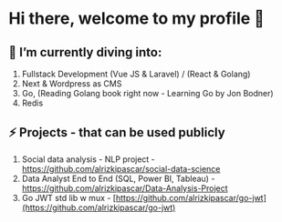 # Hi there, welcome to my profile 👋

## 🌱 I’m currently diving into:
1. Fullstack Development (Vue JS & Laravel) / (React & Golang)
2. Next & Wordpress as CMS
3. Go, (Reading Golang book right now - Learning Go by Jon Bodner)
4. Redis

## ⚡ Projects - that can be used publicly
1. Social data analysis - NLP project - https://github.com/alrizkipascar/social-data-science
2. Data Analyst End to End (SQL, Power BI, Tableau) - https://github.com/alrizkipascar/Data-Analysis-Project
3. Go JWT std lib w mux - [https://github.com/alrizkipascar/go-jwt](https://github.com/alrizkipascar/go-jwt)





<!--
**alrizkipascar/alrizkipascar** is a ✨ _special_ ✨ repository because its `README.md` (this file) appears on your GitHub profile.

Here are some ideas to get you started:

- 🔭 I’m currently working on ...
- 🌱 I’m currently learning ...
- 👯 I’m looking to collaborate on ...
- 🤔 I’m looking for help with ...
- 💬 Ask me about ...
- 📫 How to reach me: ...
- 😄 Pronouns: ...
- ⚡ Fun fact: ...
-->
